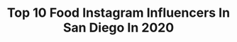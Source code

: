 ---
title: Top 10 Food Instagram Influencers In San Diego In 2020
description: >-
  Find top food Instagram influencers in San Diego in 2020. Most popular hashtags: #sandiego #dessert #california #foodie.
platform: Instagram
profiles:
  - username: "sandiego.city"
    fullname: >-
      Official San Diego Page
    location: "United States"
    followers: 133316
    engagement: 215
    commentsToLikes: 0.017232
    avatar: "https://scontent-ams4-1.cdninstagram.com/v/t51.2885-19/s320x320/59737176_2192406697495773_2341325224399601664_n.jpg?_nc_ht=scontent-ams4-1.cdninstagram.com&_nc_ohc=s1_rZGMgUwAAX_mHSEZ&oh=a5cfe1e772a98235130b203ef9153f8a&oe=5EAF76D6"
    verified: false
    hashtags: "#seniorportraits, #oceanside, #carlsbad, #artofvisuals"
  - username: "san_diego_online"
    fullname: >-
      San Diego Online
    location: "United States"
    followers: 17911
    engagement: 287
    commentsToLikes: 0.053792
    avatar: "https://scontent-ams4-1.cdninstagram.com/v/t51.2885-19/s320x320/35166333_193301338049800_540722788994908160_n.jpg?_nc_ht=scontent-ams4-1.cdninstagram.com&_nc_ohc=XyXBCRzOt6wAX8MnKA9&oh=5dea44e367632bc58c42f5db1472d1e2&oe=5EB72202"
    verified: false
    hashtags: "#winelover, #traveling, #sdfoodie, #instafood"
  - username: "karol_priscilla"
    fullname: >-
      KAROL PRISCILLA
    location: "United States"
    followers: 57839
    engagement: 333
    commentsToLikes: 0.019610
    avatar: "https://scontent-ams4-1.cdninstagram.com/v/t51.2885-19/s320x320/88154022_724022564671589_1129019414604152832_n.jpg?_nc_ht=scontent-ams4-1.cdninstagram.com&_nc_ohc=ZchIfb9PFGAAX-eOLU8&oh=33f805262f013391e5010f8fb0503c00&oe=5EBB29D5"
    verified: false
    hashtags: "#goodvibesonly, #summerfeels, #throwback, #mexicana"
  - username: "kalefornia_kravings"
    fullname: >-
      Caitlin | Easy & Healthy Meals
    location: "United States"
    followers: 4952
    engagement: 2109
    commentsToLikes: 0.563885
    avatar: "https://scontent-lht6-1.cdninstagram.com/v/t51.2885-19/s320x320/19436289_451442841904967_6535440245838577664_a.jpg?_nc_ht=scontent-lht6-1.cdninstagram.com&_nc_ohc=6EoY2DuiNEoAX-_X6NU&oh=5c05bb350fc5d9912407224bcb5c3dcc&oe=5EB8D1D0"
    verified: false
    hashtags: "#cbd, #lemoncheesecake, #thefeedfeed, #comfortfood"
  - username: "louismast"
    fullname: >-
      Louis Mast
    location: "United States"
    followers: 20682
    engagement: 1894
    commentsToLikes: 0.017373
    avatar: "https://scontent-lht6-1.cdninstagram.com/v/t51.2885-19/s320x320/92553558_612343269317488_7108774206115938304_n.jpg?_nc_ht=scontent-lht6-1.cdninstagram.com&_nc_ohc=aHLs2PtQNJMAX_L4bR_&oh=c82669f25268584d420a3ea75b85b6a7&oe=5EBBB42C"
    verified: false
    hashtags: "#sixpack, #losangeles, #lasvegas, #wishmeluck"
  - username: "3sweetchicks"
    fullname: >-
      Three Sweet Chicks
    location: "United States"
    followers: 27199
    engagement: 165
    commentsToLikes: 0.036838
    avatar: "https://scontent-ams4-1.cdninstagram.com/v/t51.2885-19/s320x320/43914175_252886752062163_8393947885594476544_n.jpg?_nc_ht=scontent-ams4-1.cdninstagram.com&_nc_ohc=5MtX0KOOIVUAX8axfjX&oh=89dee61257909b4941674d9376a86399&oe=5EB2DE47"
    verified: false
    hashtags: "#poohcookies, #jhcookieco, #airbrushedcookies, #eastercookies"
  - username: "top_sandiego_restaurants"
    fullname: >-
      🇺🇸 San Diego's Top Restaurants
    location: "United States"
    followers: 27160
    engagement: 136
    commentsToLikes: 0.038415
    avatar: "https://scontent-ams4-1.cdninstagram.com/v/t51.2885-19/s320x320/11351823_511448825684186_990216543_a.jpg?_nc_ht=scontent-ams4-1.cdninstagram.com&_nc_ohc=k9zyU5Vjhk8AX9b6V0N&oh=84d9038128470339dc0eab1ec126bab3&oe=5EBAF16E"
    verified: false
    hashtags: "#topsandiegorestaurants, #topcitybites"
  - username: "bestfoodsandiego"
    fullname: >-
      San Diego's @BestFoodFeed
    location: "United States"
    followers: 81024
    engagement: 100
    commentsToLikes: 0.027304
    avatar: "https://scontent-lht6-1.cdninstagram.com/v/t51.2885-19/s320x320/38097311_254921988481695_1072832691092586496_n.jpg?_nc_ht=scontent-lht6-1.cdninstagram.com&_nc_ohc=3W21WQtPy3YAX81hQ6a&oh=a9e55db783afda27e944a9d8b1f6a6ae&oe=5EB31FE7"
    verified: false
    hashtags: "#suite, #treats, #bestfoodfeed, #huffposttaste"
  - username: "hunterrittgers"
    fullname: >-
      Hunter Rittgers
    location: "United States"
    followers: 17973
    engagement: 1101
    commentsToLikes: 0.063797
    avatar: "https://scontent-lht6-1.cdninstagram.com/v/t51.2885-19/s320x320/76894205_406606496917651_4595811982510129152_n.jpg?_nc_ht=scontent-lht6-1.cdninstagram.com&_nc_ohc=ADFx9fREddwAX9ONTMd&oh=b0bd7cb7d333b57c51a51770d99011a5&oe=5EBAC5D4"
    verified: false
    hashtags: "#dare2venture, #newventureescrow"
  - username: "nourishedbykale"
    fullname: >-
      tiffany acevedo❣️
    location: "United States"
    followers: 155491
    engagement: 196
    commentsToLikes: 0.033283
    avatar: "https://scontent-amt2-1.cdninstagram.com/v/t51.2885-19/s320x320/54513684_804395919940419_7022342786762407936_n.jpg?_nc_ht=scontent-amt2-1.cdninstagram.com&_nc_ohc=6L8eEyBp3K0AX9eFvPK&oh=f8044d25f51f136317b213a6b79c0a30&oe=5EBAE614"
    verified: false
    hashtags: "#bestieverhad, #princestreetpizza, #nourishedbykale, #nbksydneyeats"
---